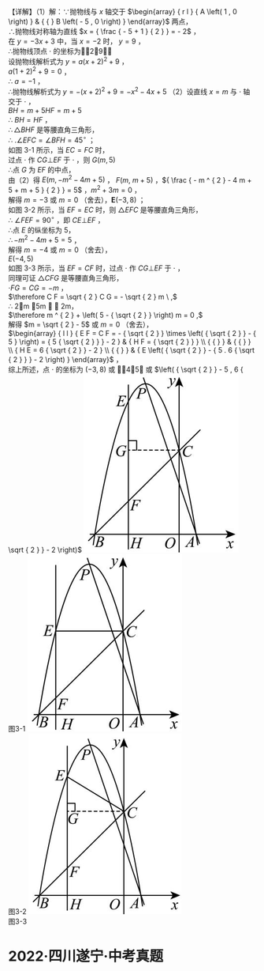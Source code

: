 【详解】（1）解：∵抛物线与 $x$ 轴交于 $\begin{array} { r l } { A \left( 1 , 0 \right) } & { { } B \left( - 5 , 0 \right) } \end{array}$ 两点，  
∴抛物线对称轴为直线 $x = { \frac { - 5 + 1 } { 2 } } = - 2$ ，  
在 $y = - 3 x + 3$ 中，当 $x = - 2$ 时， $y = 9$ ，  
∴抛物线顶点 $\cdot$ 的坐标为2，9，  
设抛物线解析式为 $y = a \left( x + 2 \right) ^ { 2 } + 9$ ，  
$a { \left( 1 + 2 \right) } ^ { 2 } + 9 = 0$ ，  
∴ $a = - 1$ ，  
∴抛物线解析式为 $y = - { \bigl ( } x + 2 { \bigr ) } ^ { 2 } + 9 = - x ^ { 2 } - 4 x + 5$ （2）设直线 $x = m$ 与 $\cdot$ 轴交于 $\cdot$ ，  
$B H = m + 5 H F = m + 5$   
∴ $B H = H F$ ，  
$\therefore \triangle B H F$ 是等腰直角三角形，  
∴ $. \angle E F C = \angle B F H = 4 5 ^ { \circ }$ ；  
如图 3-1 所示，当 $E C = F C$ 时，  
过点 $\cdot$ 作 $C G \bot E F$ 于 $\cdot$ ，则 $G \left( m , 5 \right)$   
∴点 $G$ 为 $E F$ 的中点，  
由（2）得 $E \left( m , - m ^ { 2 } - 4 m + 5 \right)$ ， $F ( m , \ m + 5 )$ ，${ \frac { - m ^ { 2 } - 4 m + 5 + m + 5 } { 2 } } = 5$ ，$m ^ { 2 } + 3 m = 0$ ，  
解得 $m = - 3$ 或 $m = 0$ （舍去），$\boldsymbol { E } \left( - 3 , 8 \right)$ ；  
如图 3-2 所示，当 $E F = E C$ 时，则 $\triangle E F C$ 是等腰直角三角形，  
∴ $\angle F E F = 9 0 ^ { \circ }$ ，即 $C E \bot E F$ ，  
∴点 $E$ 的纵坐标为 5，  
$\therefore - m ^ { 2 } - 4 m + 5 = 5$ ，  
解得 $m = - 4$ 或 $m = 0$ （舍去），  
$E \left( - 4 , 5 \right)$   
如图 3-3 所示，当 $E F = C F$ 时，过点 $\cdot$ 作 $C G \bot E F$ 于 $\cdot$ ，  
同理可证 $\triangle C F G$ 是等腰直角三角形，  
$\cdot F G = C G = - m$ ，  
$\therefore C F = \sqrt { 2 } C G = - \sqrt { 2 } m \ ,$   
∴ 2m 5m   2m，  
$\therefore m ^ { 2 } + \left( 5 - { \sqrt { 2 } } \right) m = 0 ,$   
解得 $m = \sqrt { 2 } - 5$ 或 $m = 0$ （舍去），  
$\begin{array} { l l } { E F = C F = - { \sqrt { 2 } } \times \left( { \sqrt { 2 } } - { 5 } \right) = { 5 { \sqrt { 2 } } } - 2 } & { H F = { \sqrt { 2 } } } \\ { { } } & { { } } \\ { H E = 6 { \sqrt { 2 } } - 2 } \\ { { } } & { E \left( { \sqrt { 2 } } - { 5 . 6 { \sqrt { 2 } } } - 2 \right) } \end{array}$ ，  
综上所述，点 $\cdot$ 的坐标为 $\left( - 3 { , } 8 \right)$ 或 4，5 或 $\left( { \sqrt { 2 } } - 5 , 6 { \sqrt { 2 } } - 2 \right)$
![](<../../qs_image_DB/专题3-2_一网打尽14类·二次函数的存在性问题（解析版）_/8702854d2afee30a21f445eaa86036dd5d5f81de7d7797c309635e11768f72d4.jpg>)  
图3-1
![](<../../qs_image_DB/专题3-2_一网打尽14类·二次函数的存在性问题（解析版）_/ae289b30f4fee2009c266d596fb136de0d9a9671baba9d5aeec0346846781f75.jpg>)  
图3-2
![](<../../qs_image_DB/专题3-2_一网打尽14类·二次函数的存在性问题（解析版）_/3025d3c9551cf1b62213da9fa9e803eff70e2427e85cb6ae6e2d1b3fb8658eb2.jpg>)  
图3-3
# 2022·四川遂宁·中考真题
